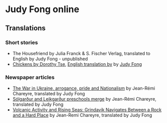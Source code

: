 # Judy Fong online

## Translations

### Short stories

- The Housefriend by Julia Franck & S. Fischer Verlag, translated to English by Judy Fong - unpublished
- [Chickens by Dorothy Tse](https://writingchinese.leeds.ac.uk/translation-competition/last-years-competition/competition-text-%e7%b9%81%e9%ab%94%e5%ad%97/), [English translation by](/translations/chicken.md) by [Judy Fong](https://about.judyyfong.xyz)

### Newspaper articles

- [The War in Ukraine, arrogance, pride and Nationalism](https://studentabladid.is/efni/2023/10/20/the-war-in-ukraine-arrogance-pride-and-nationalism) by Jean-Rémi Chareyre, translated by Judy Fong
- [Sólgarður and Leikgarður preschools merge](https://studentabladid.is/efni/2024/3/8/slgarur-and-leikgarur-preschools-merge) by Jean-Rémi Chareyre, translated by Judy Fong
- [Volcanic Activity and Rising Seas: Grindavik Navigates Between a Rock and a Hard Place](https://studentabladid.is/efni/2023/12/1/volcanic-activity-and-rising-seas-grindavk-navigates-between-a-rock-and-a-hard-place) by Jean-Remi Chareyre, translated by Judy Fong
